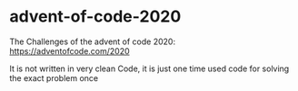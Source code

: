 # advent-of-code-2020
The Challenges of the advent of code 2020: https://adventofcode.com/2020

It is not written in very clean Code, it is just one time used code for solving the exact problem once
